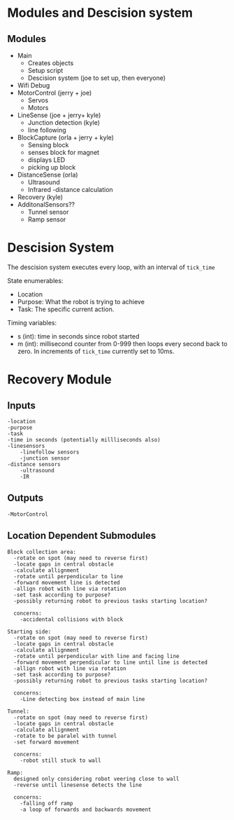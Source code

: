 # Modules and Descision system
## Modules
- Main
    - Creates objects
    - Setup script
    - Descision system (joe to set up, then everyone)
- Wifi Debug
- MotorControl (jerry + joe)
  - Servos
  - Motors
- LineSense (joe + jerry+ kyle)
    - Junction detection (kyle)
    - line following
- BlockCapture (orla + jerry + kyle)
    - Sensing block
    - senses block for magnet
    - displays LED
    - picking up block
- DistanceSense (orla)
    - Ultrasound
    - Infrared
    -distance calculation
- Recovery (kyle)
- AdditonalSensors??
  - Tunnel sensor
  - Ramp sensor

# Descision System
The descision system executes every loop, with an interval of `tick_time`

State enumerables:
 - Location
 - Purpose: What the robot is trying to achieve
 - Task: The specific current action.

 Timing variables:
 - s (int): time in seconds since robot started
 - m (int): millisecond counter from 0-999 then loops every second back to zero. In increments of `tick_time` currently set to 10ms.


# Recovery Module
  ## Inputs
    -location
    -purpose
    -task
    -time in seconds (potentially millliseconds also)
    -linesensors
        -linefollow sensors
        -junction sensor
    -distance sensors
        -ultrasound
        -IR

  ## Outputs
    -MotorControl

  ## Location Dependent Submodules

    Block collection area:
      -rotate on spot (may need to reverse first)
      -locate gaps in central obstacle
      -calculate allignment
      -rotate until perpendicular to line
      -forward movement line is detected
      -allign robot with line via rotation
      -set task according to purpose?
      -possibly returning robot to previous tasks starting location?
      
      concerns:
        -accidental collisions with block

    Starting side:
      -rotate on spot (may need to reverse first)
      -locate gaps in central obstacle
      -calculate allignment
      -rotate until perpendicular with line and facing line
      -forward movement perpendicular to line until line is detected
      -allign robot with line via rotation
      -set task according to purpose? 
      -possibly returning robot to previous tasks starting location?

      concerns:
        -Line detecting box instead of main line

    Tunnel:
      -rotate on spot (may need to reverse first)
      -locate gaps in central obstacle
      -calculate allignment
      -rotate to be paralel with tunnel
      -set forward movement

      concerns:
        -robot still stuck to wall

    Ramp:
      designed only considering robot veering close to wall
      -reverse until linesense detects the line 
    
      concerns:
        -falling off ramp
        -a loop of forwards and backwards movement

